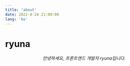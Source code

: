 ```yaml
---
title: 'about'
date: 2022-8-24 21:00:00
lang: 'ko'
---
```


# ryuna

<div align="center">

_안녕하세요, 프론트엔드 개발자 ryuna입니다._

</div>
